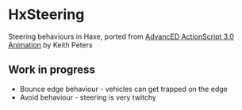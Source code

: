 # HxSteering

Steering behaviours in Haxe, ported from [AdvancED ActionScript 3.0 Animation](http://www.apress.com/9781430216087) by Keith Peters 
	
## Work in progress

- Bounce edge behaviour - vehicles can get trapped on the edge
- Avoid behaviour - steering is very twitchy
